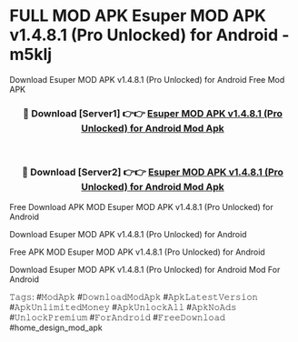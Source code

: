 # FULL MOD APK Esuper MOD APK v1.4.8.1 (Pro Unlocked) for Android - m5klj
Download Esuper MOD APK v1.4.8.1 (Pro Unlocked) for Android Free Mod APK

<div align="center">
<h3>🔴 Download [Server1] 👉👉 <a href="https://apk-comot.site?title=Esuper_MOD_APK_v1.4.8.1_(Pro_Unlocked)_for_Android">Esuper MOD APK v1.4.8.1 (Pro Unlocked) for Android Mod Apk</a></h3><br>

<h3>🔴 Download [Server2] 👉👉 <a href="https://apk-comot.site?title=Esuper_MOD_APK_v1.4.8.1_(Pro_Unlocked)_for_Android">Esuper MOD APK v1.4.8.1 (Pro Unlocked) for Android Mod Apk</a></h3>
</div>


Free Download APK MOD Esuper MOD APK v1.4.8.1 (Pro Unlocked) for Android

Download Esuper MOD APK v1.4.8.1 (Pro Unlocked) for Android 

Free APK MOD Esuper MOD APK v1.4.8.1 (Pro Unlocked) for Android 

Download Esuper MOD APK v1.4.8.1 (Pro Unlocked) for Android Mod For Android

𝚃𝚊𝚐𝚜: #𝙼𝚘𝚍𝙰𝚙𝚔 #𝙳𝚘𝚠𝚗𝚕𝚘𝚊𝚍𝙼𝚘𝚍𝙰𝚙𝚔 #𝙰𝚙𝚔𝙻𝚊𝚝𝚎𝚜𝚝𝚅𝚎𝚛𝚜𝚒𝚘𝚗 #𝙰𝚙𝚔𝚄𝚗𝚕𝚒𝚖𝚒𝚝𝚎𝚍𝙼𝚘𝚗𝚎𝚢 #𝙰𝚙𝚔𝚄𝚗𝚕𝚘𝚌𝚔𝙰𝚕𝚕 #𝙰𝚙𝚔𝙽𝚘𝙰𝚍𝚜 #𝚄𝚗𝚕𝚘𝚌𝚔𝙿𝚛𝚎𝚖𝚒𝚞𝚖 #𝙵𝚘𝚛𝙰𝚗𝚍𝚛𝚘𝚒𝚍 #𝙵𝚛𝚎𝚎𝙳𝚘𝚠𝚗𝚕𝚘𝚊𝚍 #home_design_mod_apk